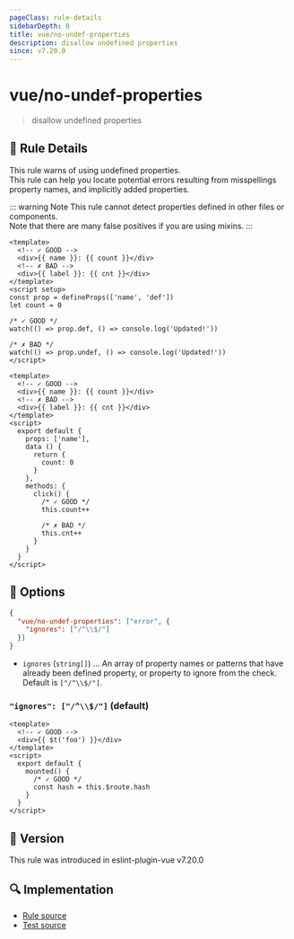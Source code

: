 ```yaml
---
pageClass: rule-details
sidebarDepth: 0
title: vue/no-undef-properties
description: disallow undefined properties
since: v7.20.0
---
```

# vue/no-undef-properties

<!-- end auto-generated rule header -->

> disallow undefined properties

## :book: Rule Details

This rule warns of using undefined properties.  
This rule can help you locate potential errors resulting from misspellings property names, and implicitly added properties.

::: warning Note
This rule cannot detect properties defined in other files or components.  
Note that there are many false positives if you are using mixins.
:::

<eslint-code-block :rules="{'vue/no-undef-properties': ['error']}">

```vue
<template>
  <!-- ✓ GOOD -->
  <div>{{ name }}: {{ count }}</div>
  <!-- ✗ BAD -->
  <div>{{ label }}: {{ cnt }}</div>
</template>
<script setup>
const prop = defineProps(['name', 'def'])
let count = 0

/* ✓ GOOD */
watch(() => prop.def, () => console.log('Updated!'))

/* ✗ BAD */
watch(() => prop.undef, () => console.log('Updated!'))
</script>
```

</eslint-code-block>

<eslint-code-block :rules="{'vue/no-undef-properties': ['error']}">

```vue
<template>
  <!-- ✓ GOOD -->
  <div>{{ name }}: {{ count }}</div>
  <!-- ✗ BAD -->
  <div>{{ label }}: {{ cnt }}</div>
</template>
<script>
  export default {
    props: ['name'],
    data () {
      return {
        count: 0
      }
    },
    methods: {
      click() {
        /* ✓ GOOD */
        this.count++

        /* ✗ BAD */
        this.cnt++
      }
    }
  }
</script>
```

</eslint-code-block>

## :wrench: Options

```json
{
  "vue/no-undef-properties": ["error", {
    "ignores": ["/^\\$/"]
  }]
}
```

- `ignores` (`string[]`) ... An array of property names or patterns that have already been defined property, or property to ignore from the check. Default is `["/^\\$/"]`.

### `"ignores": ["/^\\$/"]` (default)

<eslint-code-block :rules="{'vue/no-undef-properties': ['error', {ignores: ['/^\\$/']}]}">

```vue
<template>
  <!-- ✓ GOOD -->
  <div>{{ $t('foo') }}</div>
</template>
<script>
  export default {
    mounted() {
      /* ✓ GOOD */
      const hash = this.$route.hash
    }
  }
</script>
```

</eslint-code-block>

## :rocket: Version

This rule was introduced in eslint-plugin-vue v7.20.0

## :mag: Implementation

- [Rule source](https://github.com/vuejs/eslint-plugin-vue/blob/master/lib/rules/no-undef-properties.js)
- [Test source](https://github.com/vuejs/eslint-plugin-vue/blob/master/tests/lib/rules/no-undef-properties.js)
